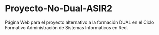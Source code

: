 # Proyecto-No-Dual-ASIR2
Página Web para el proyecto alternativo a la formación DUAL en el Ciclo Formativo Administración de Sistemas Informáticos en Red.
